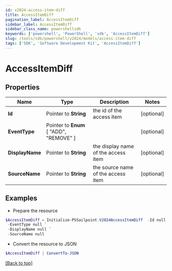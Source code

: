 ```yaml
---
id: v2024-access-item-diff
title: AccessItemDiff
pagination_label: AccessItemDiff
sidebar_label: AccessItemDiff
sidebar_class_name: powershellsdk
keywords: ['powershell', 'PowerShell', 'sdk', 'AccessItemDiff'] 
slug: /tools/sdk/powershell/v2024/models/access-item-diff
tags: ['SDK', 'Software Development Kit', 'AccessItemDiff']
---
```



# AccessItemDiff

## Properties

Name | Type | Description | Notes
------------ | ------------- | ------------- | -------------
**Id** |  Pointer to **String** | the id of the access item | [optional] 
**EventType** |  Pointer to  **Enum** [  "ADD",    "REMOVE" ] |  | [optional] 
**DisplayName** |  Pointer to **String** | the display name of the access item | [optional] 
**SourceName** |  Pointer to **String** | the source name of the access item | [optional] 

## Examples

- Prepare the resource
```powershell
$AccessItemDiff = Initialize-PSSailpoint.V2024AccessItemDiff  -Id null `
 -EventType null `
 -DisplayName null `
 -SourceName null
```

- Convert the resource to JSON
```powershell
$AccessItemDiff | ConvertTo-JSON
```


[[Back to top]](#) 

